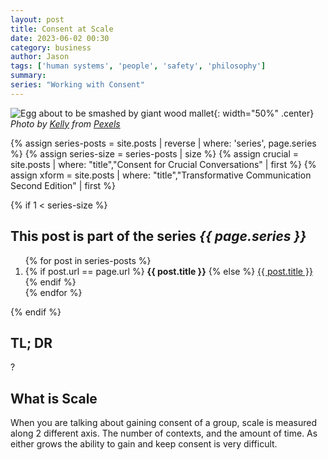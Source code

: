 ```yaml
---
layout: post
title: Consent at Scale
date: 2023-06-02 00:30
category: business
author: Jason
tags: ['human systems', 'people', 'safety', 'philosophy']
summary: 
series: "Working with Consent"
---
```


![Egg about to be smashed by giant wood mallet](/assets/img/posts/2023/06/pexels-kelly-4570692.jpg){: width="50%" .center}
_Photo by [Kelly](https://www.pexels.com/photo/crowd-of-activists-fighting-on-street-during-manifestation-4570692/) from [Pexels](https://www.pexels.com)_

{% assign series-posts = site.posts | reverse | where: 'series', page.series %}
{% assign series-size = series-posts | size %}
{% assign crucial = site.posts | where: "title","Consent for Crucial Conversations" | first %}
{% assign xform = site.posts | where: "title","Transformative Communication Second Edition" | first %}

{% if 1 < series-size %}
<aside class="series">
  <h2>This post is part of the series <em>{{ page.series }}</em></h2>
  <ol>
    {% for post in series-posts %}
    <li>
      {% if post.url == page.url %}
      <strong>{{ post.title }}</strong>
      {% else %}
      <a href="{{ site.baseurl }}{{ post.url }}">{{ post.title }}</a>
      {% endif %}
    </li>
    {% endfor %}
  </ol>
</aside>
{% endif %}

## TL; DR

?

## What is Scale

When you are talking about gaining consent of a group, scale is measured along 2 different axis. The number of contexts, and the amount of time. As either grows the ability to gain and keep consent is very difficult.
